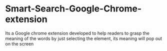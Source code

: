 # Smart-Search-Google-Chrome-extension
Its a Google chrome extension developed to help readers to grasp the meaning of the words by just selecting the element, its meaning will pop out  on the screen   
